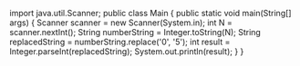 import java.util.Scanner;
public class Main {
    public static void main(String[] args) {
        Scanner scanner = new Scanner(System.in);
        int N = scanner.nextInt();
        String numberString = Integer.toString(N);
        String replacedString = numberString.replace('0', '5');
        int result = Integer.parseInt(replacedString);
        System.out.println(result);
    }
}
